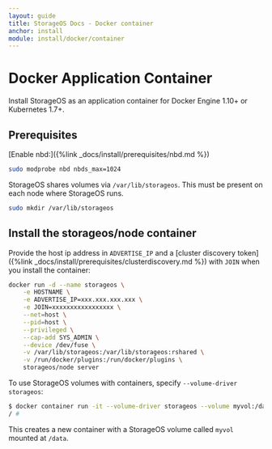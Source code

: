 ```yaml
---
layout: guide
title: StorageOS Docs - Docker container
anchor: install
module: install/docker/container
---
```


# Docker Application Container

Install StorageOS as an application container for Docker Engine 1.10+ or
Kubernetes 1.7+.

## Prerequisites

[Enable nbd:]({%link _docs/install/prerequisites/nbd.md %})
```bash
sudo modprobe nbd nbds_max=1024
```

StorageOS shares volumes via `/var/lib/storageos`.  This must be
present on each node where StorageOS runs.

```bash
sudo mkdir /var/lib/storageos
```

## Install the storageos/node container

Provide the host ip address in `ADVERTISE_IP` and a [cluster discovery
token]({%link _docs/install/prerequisites/clusterdiscovery.md %}) with
`JOIN` when you install the container:

```bash
docker run -d --name storageos \
    -e HOSTNAME \
    -e ADVERTISE_IP=xxx.xxx.xxx.xxx \
    -e JOIN=xxxxxxxxxxxxxxxxx \
    --net=host \
    --pid=host \
    --privileged \
    --cap-add SYS_ADMIN \
    --device /dev/fuse \
    -v /var/lib/storageos:/var/lib/storageos:rshared \
    -v /run/docker/plugins:/run/docker/plugins \
    storageos/node server
```

To use StorageOS volumes with containers, specify `--volume-driver storageos`:

```bash
$ docker container run -it --volume-driver storageos --volume myvol:/data busybox sh
/ #
```
This creates a new container with a StorageOS volume called `myvol` mounted at `/data`.
